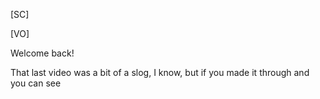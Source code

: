 [SC]

[VO]

Welcome back!

That last video was a bit of a slog, I know, but if you made it through and you can see
